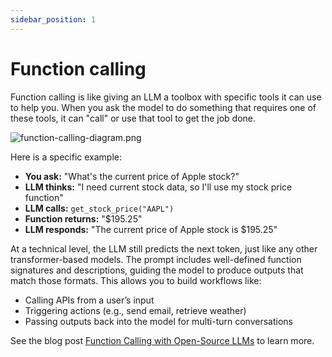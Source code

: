 ```yaml
---
sidebar_position: 1
---
```


# Function calling

Function calling is like giving an LLM a toolbox with specific tools it can use to help you. When you ask the model to do something that requires one of these tools, it can "call" or use that tool to get the job done.

![function-calling-diagram.png](attachment:b8a25c9d-4499-4c22-a579-97ab3f9edfff:function-calling-diagram.png)

Here is a specific example:

- **You ask:** "What's the current price of Apple stock?"
- **LLM thinks:** "I need current stock data, so I'll use my stock price function"
- **LLM calls:** `get_stock_price("AAPL")`
- **Function returns:** "$195.25"
- **LLM responds:** "The current price of Apple stock is $195.25"

At a technical level, the LLM still predicts the next token, just like any other transformer-based models. The prompt includes well-defined function signatures and descriptions, guiding the model to produce outputs that match those formats. This allows you to build workflows like:

- Calling APIs from a user’s input
- Triggering actions (e.g., send email, retrieve weather)
- Passing outputs back into the model for multi-turn conversations

See the blog post [Function Calling with Open-Source LLMs](https://bentoml.com/blog/function-calling-with-open-source-llms) to learn more.